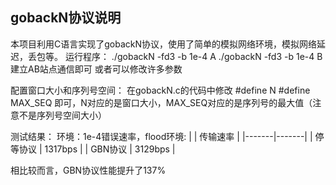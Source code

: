 ## gobackN协议说明
本项目利用C语言实现了gobackN协议，使用了简单的模拟网络环境，模拟网络延迟，丢包等。
运行程序：
./gobackN -fd3 -b 1e-4 A
./gobackN -fd3 -b 1e-4 B
建立AB站点通信即可
或者可以修改许多参数

配置窗口大小和序列号空间：
在gobackN.c的代码中修改
#define N
#define MAX_SEQ 
即可，N对应的是窗口大小，MAX_SEQ对应的是序列号的最大值（注意不是序列号空间大小）

测试结果：
环境：1e-4错误速率，flood环境:
|    | 传输速率   |
|-------|-------|
| 停等协议 | 1317bps |
| GBN协议 | 3129bps |

相比较而言，GBN协议性能提升了137%
